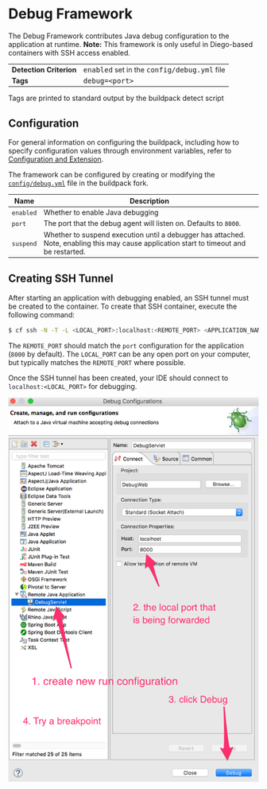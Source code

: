 # Debug Framework
The Debug Framework contributes Java debug configuration to the application at runtime.  **Note:** This framework is only useful in Diego-based containers with SSH access enabled.

<table>
  <tr>
    <td><strong>Detection Criterion</strong></td>
    <td><tt>enabled</tt> set in the <tt>config/debug.yml</tt> file</td>
  </tr>
  <tr>
    <td><strong>Tags</strong></td>
    <td><tt>debug=&lt;port&gt;</tt></td>
  </tr>
</table>
Tags are printed to standard output by the buildpack detect script

## Configuration
For general information on configuring the buildpack, including how to specify configuration values through environment variables, refer to [Configuration and Extension][].

The framework can be configured by creating or modifying the [`config/debug.yml`][] file in the buildpack fork.

| Name | Description
| ---- | -----------
| `enabled` | Whether to enable Java debugging
| `port` | The port that the debug agent will listen on.  Defaults to `8000`.
| `suspend` | Whether to suspend execution until a debugger has attached.  Note, enabling this may cause application start to timeout and be restarted.

## Creating SSH Tunnel
After starting an application with debugging enabled, an SSH tunnel must be created to the container.  To create that SSH container, execute the following command:

```bash
$ cf ssh -N -T -L <LOCAL_PORT>:localhost:<REMOTE_PORT> <APPLICATION_NAME>
```

The `REMOTE_PORT` should match the `port` configuration for the application (`8000` by default).  The `LOCAL_PORT` can be any open port on your computer, but typically matches the `REMOTE_PORT` where possible.

Once the SSH tunnel has been created, your IDE should connect to `localhost:<LOCAL_PORT>` for debugging.

![Eclipse Configuration](framework-debug-eclipse.png)

[`config/debug.yml`]: ../config/debug.yml
[Configuration and Extension]: ../README.md#configuration-and-extension
